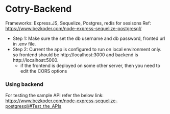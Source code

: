 # Cotry-Backend

Frameworks: Express.JS, Sequelize, Postgres, redis for sesisons
Ref: https://www.bezkoder.com/node-express-sequelize-postgresql/

- Step 1: Make sure the set the db username and db password, fronted url in .env file.
- Step 2: Current the app is configured to run on local environment only. so frontend should be http://localhost:3000 and backend is http://localhost:5000.
  - if the frontend is deployed on some other server, then you need to edit the CORS options

### Using backend

For testing the sample API refer the below link:
https://www.bezkoder.com/node-express-sequelize-postgresql/#Test_the_APIs
